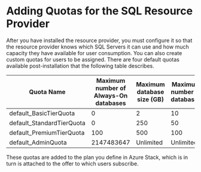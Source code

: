 # Adding Quotas for the SQL Resource Provider

After you have installed the resource provider, you must configure it so that the resource provider knows which SQL Servers it can use and how much capacity they have available for user consumption. You can also create custom quotas for users to be assigned. There are four default quotas available post-installation that the following table describes.

|Quota Name|Maximum number of Always-On databases|Maximum database size (GB)|Maximum number of databases|
|---------|---------|---------|---------|
|default_BasicTierQuota|0|2|10|
|default_StandardTierQuota|0|250|50|
|default_PremiumTierQuota|100|500|100|
|default_AdminQuota|2147483647|Unlimited|Unlimited|

These quotas are added to the plan you define in Azure Stack, which is in turn is attached to the offer to which users subscribe.